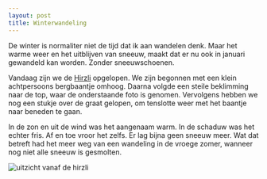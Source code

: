 ```yaml
---
layout: post
title: Winterwandeling
---
```


De winter is normaliter niet de tijd dat ik aan wandelen denk. Maar het warme weer en het uitblijven van sneeuw, maakt dat er nu ook in januari gewandeld kan worden. Zonder sneeuwschoenen.

Vandaag zijn we de [Hirzli](https://wegwandern.ch/listing/hirzli-1641-m-morgenholz-niederurnen-wanderung-wandern/) opgelopen. We zijn begonnen met een klein achtpersoons bergbaantje omhoog. Daarna volgde een steile beklimming naar de top, waar de onderstaande foto is genomen. Vervolgens hebben we nog een stukje over de graat gelopen, om tenslotte weer met het baantje naar beneden te gaan.

In de zon en uit de wind was het aangenaam warm. In de schaduw was het echter fris. Af en toe vroor het zelfs. Er lag bijna geen sneeuw meer. Wat dat betreft had het meer weg van een wandeling in de vroege zomer, wanneer nog niet alle sneeuw is gesmolten.

![uitzicht vanaf de hirzli](https://bear-images.sfo2.cdn.digitaloceanspaces.com/roaldruiter-1673113983-0.jpg)
